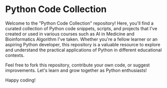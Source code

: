 # Python Code Collection

Welcome to the "Python Code Collection" repository! Here, you'll find a curated collection of Python code snippets, scripts, and projects that I've created or used in various courses such as AI in Medicine and Bioinformatics Algorithm I've taken. Whether you're a fellow learner or an aspiring Python developer, this repository is a valuable resource to explore and understand the practical applications of Python in different educational contexts.

Feel free to fork this repository, contribute your own code, or suggest improvements. Let's learn and grow together as Python enthusiasts!

Happy coding!
